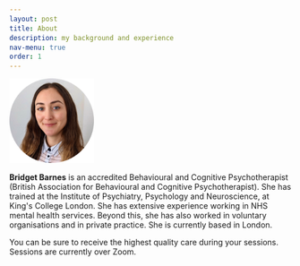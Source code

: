 ```yaml
---
layout: post
title: About
description: my background and experience
nav-menu: true
order: 1
---
```


<img src="assets/images/avatar.png" width="30%"  alt="Photo of Bridget"/>

<b>Bridget Barnes</b> is an accredited Behavioural and Cognitive Psychotherapist (British Association for Behavioural
and Cognitive Psychotherapist). She has trained at the Institute of Psychiatry, Psychology and Neuroscience, at King's
College London. She has extensive experience working in NHS mental health services. Beyond this, she has also worked in
voluntary organisations and in private practice. She is currently based in London.

You can be sure to receive the highest quality care during your sessions. Sessions are currently over Zoom.


